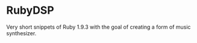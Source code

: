 RubyDSP
=======

Very short snippets of Ruby 1.9.3 with the goal of creating a form of music synthesizer.